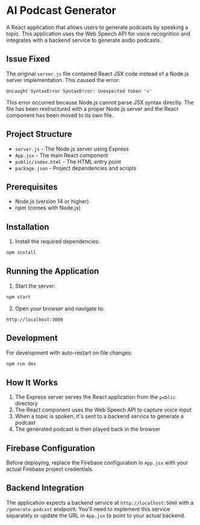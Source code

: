 # AI Podcast Generator

A React application that allows users to generate podcasts by speaking a topic. This application uses the Web Speech API for voice recognition and integrates with a backend service to generate audio podcasts.

## Issue Fixed

The original `server.js` file contained React JSX code instead of a Node.js server implementation. This caused the error:
```
Uncaught SyntaxError SyntaxError: Unexpected token '<'
```

This error occurred because Node.js cannot parse JSX syntax directly. The file has been restructured with a proper Node.js server and the React component has been moved to its own file.

## Project Structure

- `server.js` - The Node.js server using Express
- `App.jsx` - The main React component
- `public/index.html` - The HTML entry point
- `package.json` - Project dependencies and scripts

## Prerequisites

- Node.js (version 14 or higher)
- npm (comes with Node.js)

## Installation

1. Install the required dependencies:
```bash
npm install
```

## Running the Application

1. Start the server:
```bash
npm start
```

2. Open your browser and navigate to:
```
http://localhost:3000
```

## Development

For development with auto-restart on file changes:
```bash
npm run dev
```

## How It Works

1. The Express server serves the React application from the `public` directory
2. The React component uses the Web Speech API to capture voice input
3. When a topic is spoken, it's sent to a backend service to generate a podcast
4. The generated podcast is then played back in the browser

## Firebase Configuration

Before deploying, replace the Firebase configuration in `App.jsx` with your actual Firebase project credentials.

## Backend Integration

The application expects a backend service at `http://localhost:5000` with a `/generate-podcast` endpoint. You'll need to implement this service separately or update the URL in `App.jsx` to point to your actual backend.
